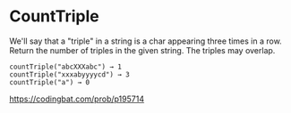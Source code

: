 # CountTriple

We'll say that a "triple" in a string is a char appearing three times in a row. Return the number of triples in the given string. The triples may overlap.
```
countTriple("abcXXXabc") → 1
countTriple("xxxabyyyycd") → 3
countTriple("a") → 0
```
https://codingbat.com/prob/p195714